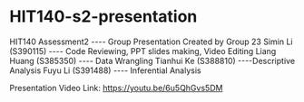 # HIT140-s2-presentation
HIT140 Assessment2 ---- Group Presentation
Created by Group 23
Simin Li (S390115) ---- Code Reviewing, PPT slides making, Video Editing 
Liang Huang (S385350) ---- Data Wrangling
Tianhui Ke (S388810) ----Descriptive Analysis
Fuyu Li (S391488) ---- Inferential Analysis

Presentation Video Link:
https://youtu.be/6u5QhGvs5DM
